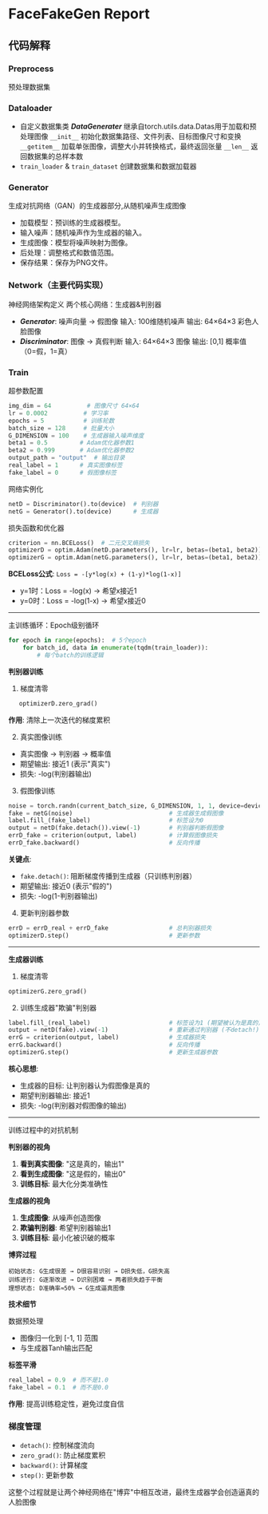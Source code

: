 # FaceFakeGen Report
## 代码解释
### Preprocess
预处理数据集
### Dataloader
- 自定义数据集类 ***DataGenerater*** 继承自torch.utils.data.Datas用于加载和预处理图像
    `__init__` 初始化数据集路径、文件列表、目标图像尺寸和变换
    `__getitem__` 加载单张图像，调整大小并转换格式，最终返回张量
    `__len__` 返回数据集的总样本数
- `train_loader` & `train_dataset` 创建数据集和数据加载器
### Generator 
生成对抗网络（GAN）的生成器部分,从随机噪声生成图像
- 加载模型：预训练的生成器模型。
- 输入噪声：随机噪声作为生成器的输入。
- 生成图像：模型将噪声映射为图像。
- 后处理：调整格式和数值范围。
- 保存结果：保存为PNG文件。
### Network（主要代码实现）
神经网络架构定义
两个核心网络：生成器&判别器
- ***Generator***:
    噪声向量 → 假图像
    输入: 100维随机噪声
    输出: 64×64×3 彩色人脸图像
- ***Discriminator***: 
    图像 → 真假判断
    输入: 64×64×3 图像
    输出: [0,1] 概率值（0=假，1=真）
### Train
超参数配置
```python
img_dim = 64          # 图像尺寸 64×64
lr = 0.0002          # 学习率
epochs = 5           # 训练轮数 
batch_size = 128     # 批量大小
G_DIMENSION = 100    # 生成器输入噪声维度
beta1 = 0.5         # Adam优化器参数1
beta2 = 0.999       # Adam优化器参数2
output_path = "output"  # 输出目录
real_label = 1      # 真实图像标签
fake_label = 0      # 假图像标签
```

网络实例化
```python
netD = Discriminator().to(device)  # 判别器
netG = Generator().to(device)      # 生成器
```

损失函数和优化器
```python
criterion = nn.BCELoss()  # 二元交叉熵损失
optimizerD = optim.Adam(netD.parameters(), lr=lr, betas=(beta1, beta2))
optimizerG = optim.Adam(netG.parameters(), lr=lr, betas=(beta1, beta2))
```

**BCELoss公式**: `Loss = -[y*log(x) + (1-y)*log(1-x)]`
- y=1时：Loss = -log(x) → 希望x接近1
- y=0时：Loss = -log(1-x) → 希望x接近0

---

主训练循环：Epoch级别循环
```python
for epoch in range(epochs):  # 5个epoch
    for batch_id, data in enumerate(tqdm(train_loader)):
        # 每个batch的训练逻辑
```


**判别器训练** 

1. 梯度清零
 ```python
    optimizerD.zero_grad()
```
**作用**: 清除上一次迭代的梯度累积

2. 真实图像训练
- 真实图像 → 判别器 → 概率值
- 期望输出: 接近1 (表示"真实")
- 损失: -log(判别器输出)

3. 假图像训练
```python
noise = torch.randn(current_batch_size, G_DIMENSION, 1, 1, device=device)  # 生成随机噪声
fake = netG(noise)                           # 生成器生成假图像
label.fill_(fake_label)                      # 标签设为0
output = netD(fake.detach()).view(-1)        # 判别器判断假图像
errD_fake = criterion(output, label)         # 计算假图像损失  
errD_fake.backward()                         # 反向传播
```

**关键点**:
- `fake.detach()`: 阻断梯度传播到生成器（只训练判别器）
- 期望输出: 接近0 (表示"假的")
- 损失: -log(1-判别器输出)

4. 更新判别器参数
```python
errD = errD_real + errD_fake                 # 总判别器损失
optimizerD.step()                            # 更新参数
```

---

**生成器训练** 

1. 梯度清零
```python
optimizerG.zero_grad()
```

2. 训练生成器"欺骗"判别器
```python
label.fill_(real_label)                      # 标签设为1 (期望被认为是真的)
output = netD(fake).view(-1)                 # 重新通过判别器 (不detach!)
errG = criterion(output, label)              # 生成器损失
errG.backward()                              # 反向传播
optimizerG.step()                            # 更新生成器参数
```

**核心思想**:
- 生成器的目标: 让判别器认为假图像是真的
- 期望判别器输出: 接近1
- 损失: -log(判别器对假图像的输出)

---

训练过程中的对抗机制

**判别器的视角**
1. **看到真实图像**: "这是真的，输出1"
2. **看到生成图像**: "这是假的，输出0" 
3. **训练目标**: 最大化分类准确性

**生成器的视角**
1. **生成图像**: 从噪声创造图像
2. **欺骗判别器**: 希望判别器输出1
3. **训练目标**: 最小化被识破的概率

**博弈过程**
```
初始状态: G生成很差 → D很容易识别 → D损失低，G损失高
训练进行: G逐渐改进 → D识别困难 → 两者损失趋于平衡
理想状态: D准确率≈50% → G生成逼真图像
```



**技术细节**

数据预处理
- 图像归一化到 [-1, 1] 范围
- 与生成器Tanh输出匹配

**标签平滑** 
```python
real_label = 0.9  # 而不是1.0
fake_label = 0.1  # 而不是0.0
```
**作用**: 提高训练稳定性，避免过度自信

### 梯度管理
- `detach()`: 控制梯度流向
- `zero_grad()`: 防止梯度累积
- `backward()`: 计算梯度
- `step()`: 更新参数

这整个过程就是让两个神经网络在"博弈"中相互改进，最终生成器学会创造逼真的人脸图像
